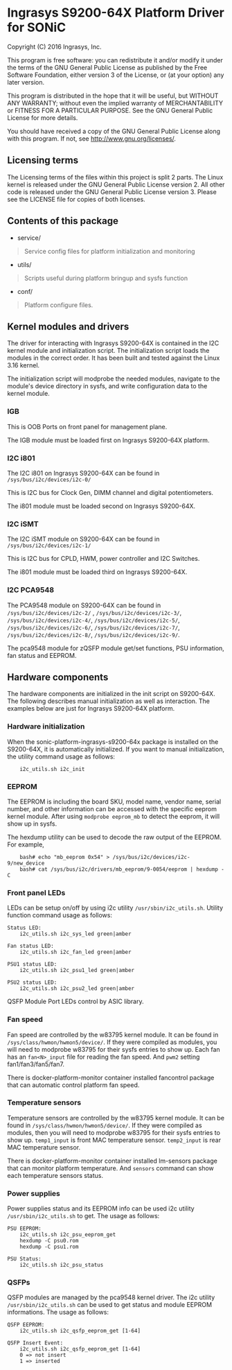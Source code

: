 # Ingrasys S9200-64X Platform Driver for SONiC

Copyright (C) 2016 Ingrasys, Inc.

This program is free software: you can redistribute it and/or modify
it under the terms of the GNU General Public License as published by
the Free Software Foundation, either version 3 of the License, or
(at your option) any later version.

This program is distributed in the hope that it will be useful,
but WITHOUT ANY WARRANTY; without even the implied warranty of
MERCHANTABILITY or FITNESS FOR A PARTICULAR PURPOSE.  See the
GNU General Public License for more details.

You should have received a copy of the GNU General Public License
along with this program.  If not, see <http://www.gnu.org/licenses/>.


## Licensing terms

The Licensing terms of the files within this project is split 2 parts.
The Linux kernel is released under the GNU General Public License version 2.
All other code is released under the GNU General Public License version 3.
Please see the LICENSE file for copies of both licenses.

## Contents of this package

 - service/
 > Service config files for platform initialization and monitoring
 - utils/
 > Scripts useful during platform bringup and sysfs function
 - conf/
 > Platform configure files.

## Kernel modules and drivers

The driver for interacting with Ingrasys S9200-64X is contained in the I2C
kernel module and initialization script. The initialization script loads
the modules in the correct order. It has been built and tested against
the Linux 3.16 kernel.

The initialization script will modprobe the needed modules, navigate to the
module's device directory in sysfs, and write configuration data to
the kernel module.

### IGB

This is OOB Ports on front panel for management plane.

The IGB module must be loaded first on Ingrasys S9200-64X platform.

### I2C i801

The I2C i801 on Ingrasys S9200-64X can be found in
`/sys/bus/i2c/devices/i2c-0/`

This is I2C bus for Clock Gen, DIMM channel and digital potentiometers.

The i801 module must be loaded second on Ingrasys S9200-64X.

### I2C iSMT

The I2C iSMT module on S9200-64X can be found in
`/sys/bus/i2c/devices/i2c-1/`

This is I2C bus for CPLD, HWM, power controller and I2C Switches.

The i801 module must be loaded third on Ingrasys S9200-64X.

### I2C PCA9548
The PCA9548 module on S9200-64X can be found in
`/sys/bus/i2c/devices/i2c-2/` , `/sys/bus/i2c/devices/i2c-3/`,
`/sys/bus/i2c/devices/i2c-4/`, `/sys/bus/i2c/devices/i2c-5/`,
`/sys/bus/i2c/devices/i2c-6/`, `/sys/bus/i2c/devices/i2c-7/`,
`/sys/bus/i2c/devices/i2c-8/`, `/sys/bus/i2c/devices/i2c-9/`.

The pca9548 module for zQSFP module get/set functions, PSU information,
fan status and EEPROM.

## Hardware components

The hardware components are initialized in the init script on S9200-64X.
The following describes manual initialization as well as interaction.
The examples below are just for Ingrasys S9200-64X platform.

### Hardware initialization

When the sonic-platform-ingrasys-s9200-64x package is installed on the S9200-64X,
it is automatically initialized. If you want to manual initialization, the
utility command usage as follows:
```
    i2c_utils.sh i2c_init
```

### EEPROM

The EEPROM is including the board SKU, model name, vendor name, serial number,
and other information can be accessed with the specific eeprom kernel module.
After using `modprobe eeprom_mb` to detect the eeprom, it will show up in sysfs.

The hexdump utility can be used to decode the raw output of the EEPROM.
For example,
```
    bash# echo "mb_eeprom 0x54" > /sys/bus/i2c/devices/i2c-9/new_device
    bash# cat /sys/bus/i2c/drivers/mb_eeprom/9-0054/eeprom | hexdump -C
```

### Front panel LEDs

LEDs can be setup on/off by using i2c utility `/usr/sbin/i2c_utils.sh`.
Utility function command usage as follows:

```
Status LED:
    i2c_utils.sh i2c_sys_led green|amber

Fan status LED:
    i2c_utils.sh i2c_fan_led green|amber

PSU1 status LED:
    i2c_utils.sh i2c_psu1_led green|amber

PSU2 status LED:
    i2c_utils.sh i2c_psu2_led green|amber

```
QSFP Module Port LEDs control by ASIC library.


### Fan speed

Fan speed are controlled by the w83795 kernel module.
It can be found in `/sys/class/hwmon/hwmon5/device/`.
If they were compiled as modules, you will need to modprobe w83795 for
their sysfs entries to show up. Each fan has an `fan<N>_input` file
for reading the fan speed. And `pwm2` setting fan1/fan3/fan5/fan7.

There is docker-platform-monitor container installed fancontrol package that can
automatic control platform fan speed.


### Temperature sensors

Temperature sensors are controlled by the w83795 kernel
module. It can be found in `/sys/class/hwmon/hwmon5/device/`.
If they were compiled as modules, then you will need to modprobe w83795 for
their sysfs entries to show up.
`temp1_input` is front MAC temperature sensor. `temp2_input` is rear MAC
temperature sensor.

There is docker-platform-monitor container installed lm-sensors package that can
monitor platform temperature. And `sensors` command can show each
temperature sensors status.

### Power supplies

Power supplies status and its EEPROM info can be used i2c utility
`/usr/sbin/i2c_utils.sh` to get.
The usage as follows:
```
PSU EEPROM:
    i2c_utils.sh i2c_psu_eeprom_get
    hexdump -C psu0.rom
    hexdump -C psu1.rom

PSU Status:
    i2c_utils.sh i2c_psu_status
```

### QSFPs
QSFP modules are managed by the pca9548 kernel driver.
The i2c utility `/usr/sbin/i2c_utils.sh` can be used to get status and
module EEPROM informations.
The usage as follows:
```
QSFP EEPROM:
    i2c_utils.sh i2c_qsfp_eeprom_get [1-64]

QSFP Insert Event:
    i2c_utils.sh i2c_qsfp_eeprom_get [1-64]
    0 => not insert
    1 => inserted
```

